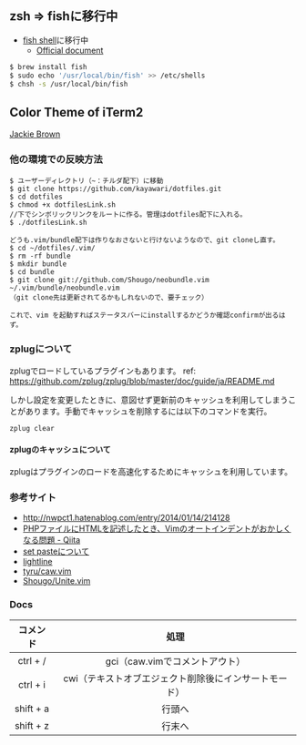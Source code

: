 ## zsh => fishに移行中

- [fish shell](https://github.com/fish-shell/fish-shell)に移行中  
  - [Official document](https://fishshell.com/docs/current/index.html)

```sh
$ brew install fish
$ sudo echo '/usr/local/bin/fish' >> /etc/shells
$ chsh -s /usr/local/bin/fish
```

## Color Theme of iTerm2

[Jackie Brown](https://raw.githubusercontent.com/mbadolato/iTerm2-Color-Schemes/master/schemes/Jackie%20Brown.itermcolors)

### 他の環境での反映方法
``` 
$ ユーザーディレクトリ（~：チルダ配下）に移動
$ git clone https://github.com/kayawari/dotfiles.git
$ cd dotfiles
$ chmod +x dotfilesLink.sh
//下でシンボリックリンクをルートに作る。管理はdotfiles配下に入れる。
$ ./dotfilesLink.sh 

どうも.vim/bundle配下は作りなおさないと行けないようなので、git cloneし直す。
$ cd ~/dotfiles/.vim/
$ rm -rf bundle
$ mkdir bundle
$ cd bundle
$ git clone git://github.com/Shougo/neobundle.vim ~/.vim/bundle/neobundle.vim
（git clone先は更新されてるかもしれないので、要チェック）

これで、vim を起動すればステータスバーにinstallするかどうか確認confirmが出るはず。
```

### zplugについて
zplugでロードしているプラグインもあります。
ref: https://github.com/zplug/zplug/blob/master/doc/guide/ja/README.md

しかし設定を変更したときに、意図せず更新前のキャッシュを利用してしまうことがあります。手動でキャッシュを削除するには以下のコマンドを実行。
```
zplug clear
```

#### zplugのキャッシュについて
zplugはプラグインのロードを高速化するためにキャッシュを利用しています。


### 参考サイト
* http://nwpct1.hatenablog.com/entry/2014/01/14/214128
* [PHPファイルにHTMLを記述したとき、Vimのオートインデントがおかしくなる問題 - Qiita](http://qiita.com/hashiohiro/items/71a47061e91b61bbb189)
* [set pasteについて](http://qiita.com/quwa/items/019250dbca167985fe32)
* [lightline](https://github.com/itchyny/lightline.vim)
* [tyru/caw.vim](https://github.com/tyru/caw.vim)
* [Shougo/Unite.vim](https://github.com/Shougo/unite.vim)

### Docs
|コメンド|処理|
|:----------:|:-----------:|
|ctrl + /|gci（caw.vimでコメントアウト）|
|ctrl + i|cwi（テキストオブエジェクト削除後にインサートモード）|
|shift + a|行頭へ|
|shift + z|行末へ|
